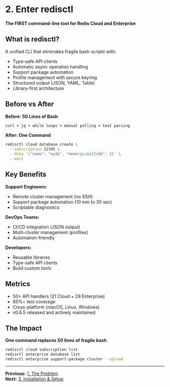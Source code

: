 # 2. Enter redisctl

**The FIRST command-line tool for Redis Cloud and Enterprise**

## What is redisctl?

A unified CLI that eliminates fragile bash scripts with:

- Type-safe API clients
- Automatic async operation handling
- Support package automation
- Profile management with secure keyring
- Structured output (JSON, YAML, Table)
- Library-first architecture

## Before vs After

**Before: 50 Lines of Bash**
```bash
curl + jq + while loops + manual polling + text parsing
```

**After: One Command**
```bash
redisctl cloud database create \
  --subscription 12345 \
  --data '{"name": "mydb", "memoryLimitInGb": 1}' \
  --wait
```

## Key Benefits

**Support Engineers:**
- Remote cluster management (no SSH)
- Support package automation (10 min to 30 sec)
- Scriptable diagnostics

**DevOps Teams:**
- CI/CD integration (JSON output)
- Multi-cluster management (profiles)
- Automation-friendly

**Developers:**
- Reusable libraries
- Type-safe API clients
- Build custom tools

## Metrics

- 50+ API handlers (21 Cloud + 29 Enterprise)
- 85%+ test coverage
- Cross-platform (macOS, Linux, Windows)
- v0.6.5 released and actively maintained

## The Impact

**One command replaces 50 lines of fragile bash**

```bash
redisctl cloud subscription list
redisctl enterprise database list
redisctl enterprise support-package cluster --upload
```

---

**Previous:** [1. The Problem](./01-problem.md)  
**Next:** [3. Installation & Setup](./03-setup.md)
